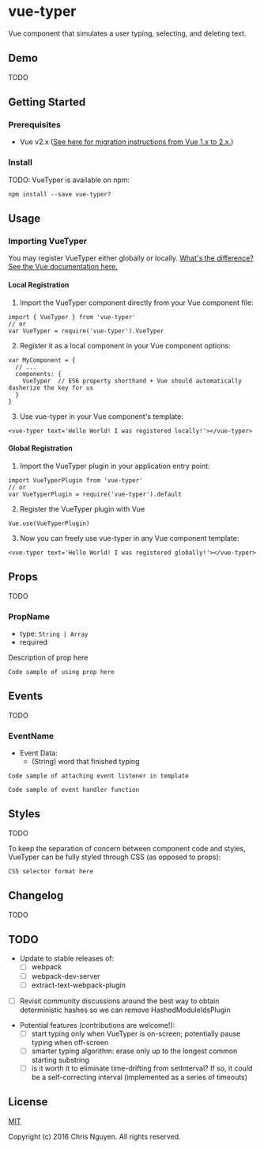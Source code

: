 # vue-typer
Vue component that simulates a user typing, selecting, and deleting text.

## Demo
TODO

## Getting Started

### Prerequisites
- Vue v2.x ([See here for migration instructions from Vue 1.x to 2.x.](https://vuejs.org/v2/guide/migration.html))

### Install
TODO: 
VueTyper is available on npm:
```
npm install --save vue-typer?
```

## Usage
### Importing VueTyper
You may register VueTyper either globally or locally. [What's the difference? See the Vue documentation here.](https://vuejs.org/v2/guide/components.html#Registration)

#### Local Registration
1. Import the VueTyper component directly from your Vue component file:
```
import { VueTyper } from 'vue-typer'
// or
var VueTyper = require('vue-typer').VueTyper
```

2. Register it as a local component in your Vue component options:
```
var MyComponent = {
  // ...
  components: {
    VueTyper  // ES6 property shorthand + Vue should automatically dasherize the key for us
  }
}
```

3. Use vue-typer in your Vue component's template:
```
<vue-typer text='Hello World! I was registered locally!'></vue-typer>
```

#### Global Registration
1. Import the VueTyper plugin in your application entry point:
```
import VueTyperPlugin from 'vue-typer'
// or
var VueTyperPlugin = require('vue-typer').default
```

2. Register the VueTyper plugin with Vue
```
Vue.use(VueTyperPlugin)
```

3. Now you can freely use vue-typer in any Vue component template:
```
<vue-typer text='Hello World! I was registered globally!'></vue-typer>
```

## Props
TODO

### PropName
- type: `String | Array`
- required

Description of prop here

```
Code sample of using prop here
```

## Events
TODO

### EventName
- Event Data:
  - (String) word that finished typing
```
Code sample of attaching event listener in template
```
```
Code sample of event handler function
```

## Styles
TODO

To keep the separation of concern between component code and styles, VueTyper can be fully styled through CSS (as opposed to props):

```
CSS selector format here
```

## Changelog
TODO

## TODO
- Update to stable releases of:
  - [ ] webpack
  - [ ] webpack-dev-server
  - [ ] extract-text-webpack-plugin
- [ ] Revisit community discussions around the best way to obtain deterministic hashes so we can remove HashedModuleIdsPlugin
- Potential features (contributions are welcome!):
  - [ ] start typing only when VueTyper is on-screen; potentially pause typing when off-screen
  - [ ] smarter typing algorithm: erase only up to the longest common starting substring
  - [ ] is it worth it to eliminate time-drifting from setInterval? If so, it could be a self-correcting interval (implemented as a series of timeouts)

## License

[MIT](http://opensource.org/licenses/MIT)

Copyright (c) 2016 Chris Nguyen. All rights reserved.
